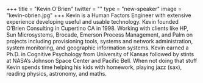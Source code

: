 +++
title = "Kevin O'Brien"
twitter = ""
type = "new-speaker"
image = "kevin-obrien.jpg"
+++
Kevin is a Human Factors Engineer with extensive experience developing useful and usable technology. Kevin founded O’Brien Consulting in Cupertino CA in 1998. Working with clients like HP, Sun Microsystems, Brocade, Emerson Process Management, and Palm on projects including provisioning tools, systems and network administration, system monitoring, and geographic information systems. Kevin earned a Ph.D. in Cognitive Psychology from University of Kansas followed by stints at NASA’s Johnson Space Center and Pacific Bell.  When not doing that stuff Kevin spends time helping his kids with homework, playing jazz (sax), reading physics, astronomy, and maths.